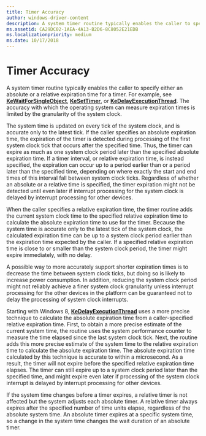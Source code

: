 ```yaml
---
title: Timer Accuracy
author: windows-driver-content
description: A system timer routine typically enables the caller to specify either an absolute or a relative expiration time for a timer.
ms.assetid: CA29DC02-1AEA-4A13-B2D6-8C8052E21EDB
ms.localizationpriority: medium
ms.date: 10/17/2018
---
```


# Timer Accuracy


A system timer routine typically enables the caller to specify either an absolute or a relative expiration time for a timer. For example, see [**KeWaitForSingleObject**](https://msdn.microsoft.com/library/windows/hardware/ff553350), [**KeSetTimer**](https://msdn.microsoft.com/library/windows/hardware/ff553286), or [**KeDelayExecutionThread**](https://msdn.microsoft.com/library/windows/hardware/ff551986). The accuracy with which the operating system can measure expiration times is limited by the granularity of the system clock.

The system time is updated on every tick of the system clock, and is accurate only to the latest tick. If the caller specifies an absolute expiration time, the expiration of the timer is detected during processing of the first system clock tick that occurs after the specified time. Thus, the timer can expire as much as one system clock period later than the specified absolute expiration time. If a timer interval, or relative expiration time, is instead specified, the expiration can occur up to a period earlier than or a period later than the specified time, depending on where exactly the start and end times of this interval fall between system clock ticks. Regardless of whether an absolute or a relative time is specified, the timer expiration might not be detected until even later if interrupt processing for the system clock is delayed by interrupt processing for other devices.

When the caller specifies a relative expiration time, the timer routine adds the current system clock time to the specified relative expiration time to calculate the absolute expiration time to use for the timer. Because the system time is accurate only to the latest tick of the system clock, the calculated expiration time can be up to a system clock period earlier than the expiration time expected by the caller. If a specified relative expiration time is close to or smaller than the system clock period, the timer might expire immediately, with no delay.

A possible way to more accurately support shorter expiration times is to decrease the time between system clock ticks, but doing so is likely to increase power consumption. In addition, reducing the system clock period might not reliably achieve a finer system clock granularity unless interrupt processing for the other devices in the platform can be guaranteed not to delay the processing of system clock interrupts.

Starting with Windows 8, [**KeDelayExecutionThread**](https://msdn.microsoft.com/library/windows/hardware/ff551986) uses a more precise technique to calculate the absolute expiration time from a caller-specified relative expiration time. First, to obtain a more precise estimate of the current system time, the routine uses the system performance counter to measure the time elapsed since the last system clock tick. Next, the routine adds this more precise estimate of the system time to the relative expiration time to calculate the absolute expiration time. The absolute expiration time calculated by this technique is accurate to within a microsecond. As a result, the timer will not expire before the specified relative expiration time elapses. The timer can still expire up to a system clock period later than the specified time, and might expire even later if processing of the system clock interrupt is delayed by interrupt processing for other devices.

If the system time changes before a timer expires, a relative timer is not affected but the system adjusts each absolute timer. A relative timer always expires after the specified number of time units elapse, regardless of the absolute system time. An absolute timer expires at a specific system time, so a change in the system time changes the wait duration of an absolute timer.

 

 




